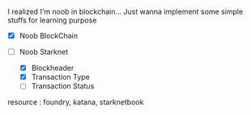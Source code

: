 I realized I'm noob in blockchain... Just wanna implement some simple stuffs for learning purpose

- [x] Noob BlockChain

- [ ] Noob Starknet
  - [x] Blockheader
  - [x] Transaction Type
  - [ ] Transaction Status

resource : foundry, katana, starknetbook
